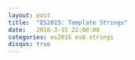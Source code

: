 ```yaml
---
layout: post
title:  "ES2015: Template Strings"
date:   2016-3-15 22:00:00
categories: es2015 es6 strings
disqus: true
---
```

